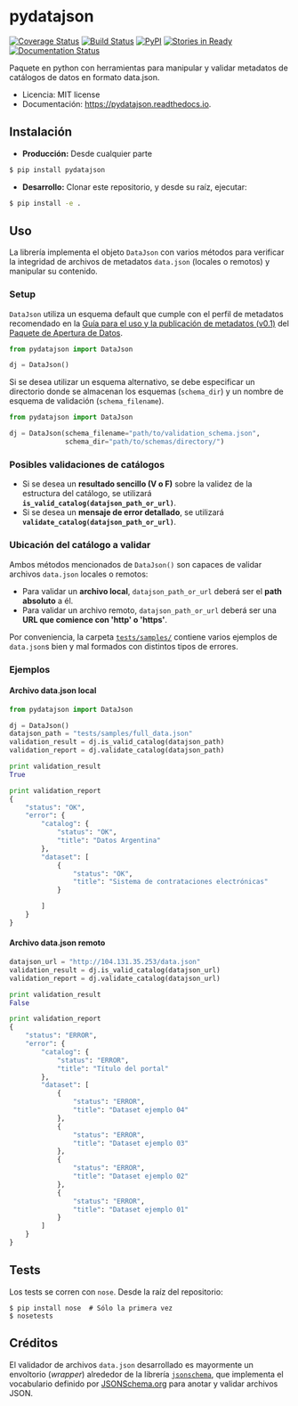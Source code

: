 pydatajson
===

[![Coverage Status](https://coveralls.io/repos/github/datosgobar/pydatajson/badge.svg?branch=master)](https://coveralls.io/github/datosgobar/pydatajson?branch=master)
[![Build Status](https://travis-ci.org/datosgobar/pydatajson.svg?branch=master)](https://travis-ci.org/datosgobar/pydatajson)
[![PyPI](https://badge.fury.io/py/pydatajson.svg)](http://badge.fury.io/py/pydatajson)
[![Stories in Ready](https://badge.waffle.io/datosgobar/pydatajson.png?label=ready&title=Ready)](https://waffle.io/datosgobar/pydatajson)
[![Documentation Status](http://readthedocs.org/projects/pydatajson/badge/?version=latest)](http://pydatajson.readthedocs.io/en/latest/?badge=latest)

Paquete en python con herramientas para manipular y validar metadatos de catálogos de datos en formato data.json.

* Licencia: MIT license
* Documentación: https://pydatajson.readthedocs.io.

## Instalación

* **Producción:** Desde cualquier parte

```bash
$ pip install pydatajson
```

* **Desarrollo:** Clonar este repositorio, y desde su raíz, ejecutar:
```bash
$ pip install -e .
```

## Uso

La librería implementa el objeto `DataJson` con varios métodos para verificar la integridad de archivos de metadatos `data.json` (locales o remotos) y manipular su contenido.

### Setup

`DataJson` utiliza un esquema default que cumple con el perfil de metadatos recomendado en la [Guía para el uso y la publicación de metadatos (v0.1)](https://github.com/datosgobar/paquete-apertura-datos/raw/master/docs/Gu%C3%ADa%20para%20el%20uso%20y%20la%20publicaci%C3%B3n%20de%20metadatos%20(v0.1).pdf) del [Paquete de Apertura de Datos](https://github.com/datosgobar/paquete-apertura-datos).

```python
from pydatajson import DataJson

dj = DataJson()
```

Si se desea utilizar un esquema alternativo, se debe especificar un directorio donde se almacenan los esquemas (`schema_dir`) y un nombre de esquema de validación (`schema_filename`).

```python
from pydatajson import DataJson

dj = DataJson(schema_filename="path/to/validation_schema.json",
              schema_dir="path/to/schemas/directory/")
```

### Posibles validaciones de catálogos

- Si se desea un **resultado sencillo (V o F)** sobre la validez de la estructura del catálogo, se utilizará **`is_valid_catalog(datajson_path_or_url)`**.
- Si se desea un **mensaje de error detallado**, se utilizará **`validate_catalog(datajson_path_or_url)`**.

### Ubicación del catálogo a validar

Ambos métodos mencionados de `DataJson()` son capaces de validar archivos `data.json` locales o remotos:

- Para validar un **archivo local**, `datajson_path_or_url` deberá ser el **path absoluto** a él.
- Para validar un archivo remoto, `datajson_path_or_url` deberá ser una **URL que comience con 'http' o 'https'**.

Por conveniencia, la carpeta [`tests/samples/`](tests/samples/) contiene varios ejemplos de `data.json`s bien y mal formados con distintos tipos de errores.

### Ejemplos

#### Archivo data.json local

```python
from pydatajson import DataJson

dj = DataJson()
datajson_path = "tests/samples/full_data.json"
validation_result = dj.is_valid_catalog(datajson_path)
validation_report = dj.validate_catalog(datajson_path)

print validation_result
True

print validation_report
{
    "status": "OK",
    "error": {
        "catalog": {
            "status": "OK",
            "title": "Datos Argentina"
        },
        "dataset": [
            {
                "status": "OK",
                "title": "Sistema de contrataciones electrónicas"
            }

        ]
    }
}
```

#### Archivo data.json remoto

```python
datajson_url = "http://104.131.35.253/data.json"
validation_result = dj.is_valid_catalog(datajson_url)
validation_report = dj.validate_catalog(datajson_url)

print validation_result
False

print validation_report
{
    "status": "ERROR",
    "error": {
        "catalog": {
            "status": "ERROR",
            "title": "Título del portal"
        },
        "dataset": [
            {
                "status": "ERROR",
                "title": "Dataset ejemplo 04"
            },
            {
                "status": "ERROR",
                "title": "Dataset ejemplo 03"
            },
            {
                "status": "ERROR",
                "title": "Dataset ejemplo 02"
            },
            {
                "status": "ERROR",
                "title": "Dataset ejemplo 01"
            }
        ]
    }
}
```

## Tests

Los tests se corren con `nose`. Desde la raíz del repositorio:
```
$ pip install nose  # Sólo la primera vez
$ nosetests
```

## Créditos

El validador de archivos `data.json` desarrollado es mayormente un envoltorio (*wrapper*) alrededor de la librería [`jsonschema`](https://github.com/Julian/jsonschema), que implementa el vocabulario definido por [JSONSchema.org](http://json-schema.org/) para anotar y validar archivos JSON.
